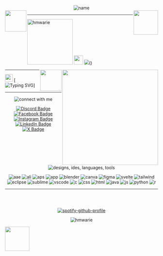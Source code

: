 <div align="center">

<br>
<!-- text -->
<img src="https://readme-typing-svg.demolab.com?font=VT323&size=30&pause=1000&color=FEBE00&center=true&width=435&height=60&lines=welcome,+developers!" alt="name"/> <br>

<!-- sunflower -->
<img src="https://github.com/user-attachments/assets/68d9caff-ee6b-41c8-abff-2badc2573f88" width="70" align="left"/>

<!-- eevee -->
<img src="https://img.pokemondb.net/sprites/black-white/anim/normal/eevee.gif" width="80" align="right"/>

---

<div align="left">

<!-- profile picture, space, text -->
<img alt="hmwarie" src="https://github.com/user-attachments/assets/1bf4206d-2dc8-422f-bcdd-61f1019988d6" width="150"/> <img src="https://github.com/user-attachments/assets/2398ea72-16c0-4eea-a8c2-d9ca87f2bad9" width="30"> <img src="https://readme-typing-svg.demolab.com?font=VT323&size=15&duration=800&pause=20&color=ADD8E6&vCenter=true&multiline=true&repeat=false&width=200&height=170&lines=++jan+clarisse+victoria;clari;computer+science;continuing+sophomore;up+los+ba%C3%B1os">()

<!-- right picture -->
<img src="https://github.com/user-attachments/assets/4f6a421b-b290-4762-a8bf-e21fb2efa8bd" width="315" align="right"/>

</div>

<!-- sunflower -->
<img src="https://github.com/user-attachments/assets/317bd158-58c7-44fb-a08f-1ced81c64ace" width="70" align="right"/>

--- 

</div>

<!-- space, text -->
<img src="https://github.com/user-attachments/assets/2398ea72-16c0-4eea-a8c2-d9ca87f2bad9" width="25"> [![Typing SVG](https://readme-typing-svg.demolab.com?font=VT323&duration=800&pause=20&size=15&color=ADD8E6&vCenter=true&multiline=true&repeat=false&height=170&width=300&lines=i'm+currently+working+on%3A+project+f.a.c.e.;i'm+currently+learning%3A+github;personal+projects%3A+soon+%5E%5E;ask+me+about%3A+adobe+photoshop;hobbies%3A+singing%2C+drawing%2C+and+reading+fiction;fun+fact%3A+i+like+creating+digi+and+tradi+art+%3C3)]

---

<div align="center">
  
<!-- text -->
<img src="https://readme-typing-svg.demolab.com?font=VT323&size=15&pause=1000&color=FEBE00&center=true&repeat=false&width=100&height=35&lines=connect+with+me;" alt="connect with me"/>

<!-- badges -->
[![Discord Badge](https://img.shields.io/badge/Discord-%235865F2.svg?&logo=discord&logoColor=white)](https://discord.com/users/365393282978807808) [![Facebook Badge](https://img.shields.io/badge/Facebook-%231877F2.svg?logo=Facebook&logoColor=white)](https://www.facebook.com/claririi/) [![Instagram Badge](https://img.shields.io/badge/Instagram-%23E4405F.svg?logo=Instagram&logoColor=white)](https://www.instagram.com/hmwarie/) [![LinkedIn Badge](https://img.shields.io/badge/Linkedin-%230077B5.svg?logo=linkedin&logoColor=white)](https://www.linkedin.com/in/janclarissevictoria/) [![X Badge](https://img.shields.io/badge/X-%23000000.svg?logo=X&logoColor=white)](https://x.com/hmwarie/)

<!-- text -->
<img src="https://readme-typing-svg.demolab.com?font=VT323&size=15&pause=1000&color=FEBE00&center=true&repeat=false&width=250&height=35&lines=designs+/+ides+/+languages+/+tools;" alt="designs, ides, languages, tools"/>
<p>

<!-- badges -->
  <img alt="aae" src="https://img.shields.io/badge/Adobe%20After%20Effects-CF96FD?logo=Adobe%20After%20Effects&logoColor=393665"/>
  <img alt="ali" src="https://img.shields.io/badge/Adobe%20Illustrator-FF9A00?logo=adobe%20illustrator&logoColor=white"/>
  <img alt="aps" src="https://img.shields.io/badge/Adobe%20Photoshop-31A8FF?logo=Adobe%20Photoshop&logoColor=black"/>
  <img alt="app" src="https://img.shields.io/badge/Adobe%20Premiere%20Pro-9999FF?logo=Adobe%20Premiere%20Pro&logoColor=white"/>
  <img alt="blender" src="https://img.shields.io/badge/Blender-%23F5792A.svg?logo=blender&logoColor=white"/>
  <img alt="canva" src="https://img.shields.io/badge/Canva-%2300C4CC.svg?&logo=Canva&logoColor=white"/>
  <img alt="figma" src="https://img.shields.io/badge/Figma-F24E1E?logo=figma&logoColor=white"/>

  <img alt="svelte" src="https://img.shields.io/badge/Svelte-%23f1413d.svg?logo=svelte&logoColor=white"/>
  <img alt="tailwind" src="https://img.shields.io/badge/Tailwind%20CSS-%2338B2AC.svg?logo=tailwind-css&logoColor=white"/>
  
  <img alt="eclipse" src="https://img.shields.io/badge/Eclipse-FE7A16.svg?logo=Eclipse&logoColor=white"/>
  <img alt="sublime" src="https://img.shields.io/badge/Sublime%20Text-%23575757.svg?logo=sublime-text&logoColor=important"/>
  <img alt="vscode" src="https://custom-icon-badges.demolab.com/badge/Visual%20Studio%20Code-0078d7.svg?logo=vsc&logoColor=white"/>

  
  <img alt="c" src="https://img.shields.io/badge/C-00599C?logo=c&logoColor=white"/>
  <img alt="css" src="https://img.shields.io/badge/CSS-1572B6?logo=css3&logoColor=fff"/>
  <img alt="html" src="https://img.shields.io/badge/HTML-%23E34F26.svg?logo=html5&logoColor=white"/>
  <img alt="java" src="https://img.shields.io/badge/Java-%23ED8B00.svg?logo=openjdk&logoColor=white"/>
  <img alt="js" src="https://img.shields.io/badge/JavaScript-F7DF1E?logo=javascript&logoColor=000"/>
  <img alt="python" src="https://img.shields.io/badge/Python-3776AB?logo=python&logoColor=fff"/>
  <img alt="r" src="https://img.shields.io/badge/R-%23276DC3.svg?logo=r&logoColor=white"/>
</p>

---

<br><br>

<!-- spotify -->
[![spotify-github-profile](https://spotify-github-profile.kittinanx.com/api/view?uid=2a3fv6oxbcw7kxvk9izm8tabz&cover_image=true&theme=default&show_offline=true&background_color=121212&interchange=false&bar_color=53b14f&bar_color_cover=false)](https://spotify-github-profile.kittinanx.com/api/view?uid=2a3fv6oxbcw7kxvk9izm8tabz&redirect=true)
<p align="center"> <img src="https://komarev.com/ghpvc/?username=hmwarie&label=Profile%20views&color=0e75b6&style=flat" alt="hmwarie" /> </p>

</div>

<!-- eevee -->
<img src="https://img.pokemondb.net/sprites/black-white/anim/back-normal/eevee.gif" width="80" align="left"/>

